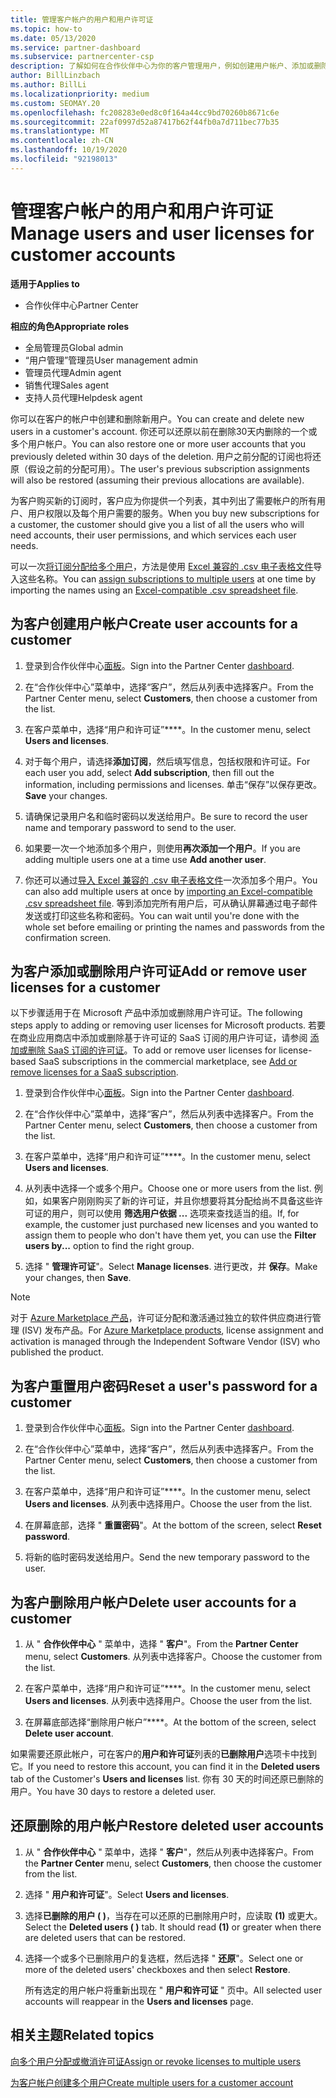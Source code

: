 ```yaml
---
title: 管理客户帐户的用户和用户许可证
ms.topic: how-to
ms.date: 05/13/2020
ms.service: partner-dashboard
ms.subservice: partnercenter-csp
description: 了解如何在合作伙伴中心为你的客户管理用户，例如创建用户帐户、添加或删除用户许可证、重置用户密码、删除或还原用户帐户。
author: BillLinzbach
ms.author: BillLi
ms.localizationpriority: medium
ms.custom: SEOMAY.20
ms.openlocfilehash: fc208283e0ed8c0f164a44cc9bd70260b8671c6e
ms.sourcegitcommit: 22af0997d52a87417b62f44fb0a7d711bec77b35
ms.translationtype: MT
ms.contentlocale: zh-CN
ms.lasthandoff: 10/19/2020
ms.locfileid: "92198013"
---
```

# <a name="manage-users-and-user-licenses-for-customer-accounts"></a><span data-ttu-id="436c3-103">管理客户帐户的用户和用户许可证</span><span class="sxs-lookup"><span data-stu-id="436c3-103">Manage users and user licenses for customer accounts</span></span>

<span data-ttu-id="436c3-104">**适用于**</span><span class="sxs-lookup"><span data-stu-id="436c3-104">**Applies to**</span></span>

- <span data-ttu-id="436c3-105">合作伙伴中心</span><span class="sxs-lookup"><span data-stu-id="436c3-105">Partner Center</span></span>

<span data-ttu-id="436c3-106">**相应的角色**</span><span class="sxs-lookup"><span data-stu-id="436c3-106">**Appropriate roles**</span></span>

- <span data-ttu-id="436c3-107">全局管理员</span><span class="sxs-lookup"><span data-stu-id="436c3-107">Global admin</span></span>
- <span data-ttu-id="436c3-108">“用户管理”管理员</span><span class="sxs-lookup"><span data-stu-id="436c3-108">User management admin</span></span>
- <span data-ttu-id="436c3-109">管理员代理</span><span class="sxs-lookup"><span data-stu-id="436c3-109">Admin agent</span></span>
- <span data-ttu-id="436c3-110">销售代理</span><span class="sxs-lookup"><span data-stu-id="436c3-110">Sales agent</span></span>
- <span data-ttu-id="436c3-111">支持人员代理</span><span class="sxs-lookup"><span data-stu-id="436c3-111">Helpdesk agent</span></span>

<span data-ttu-id="436c3-112">你可以在客户的帐户中创建和删除新用户。</span><span class="sxs-lookup"><span data-stu-id="436c3-112">You can create and delete new users in a customer's account.</span></span> <span data-ttu-id="436c3-113">你还可以还原以前在删除30天内删除的一个或多个用户帐户。</span><span class="sxs-lookup"><span data-stu-id="436c3-113">You can also restore one or more user accounts that you previously deleted within 30 days of the deletion.</span></span> <span data-ttu-id="436c3-114">用户之前分配的订阅也将还原（假设之前的分配可用）。</span><span class="sxs-lookup"><span data-stu-id="436c3-114">The user's previous subscription assignments will also be restored (assuming their previous allocations are available).</span></span>

<span data-ttu-id="436c3-115">为客户购买新的订阅时，客户应为你提供一个列表，其中列出了需要帐户的所有用户、用户权限以及每个用户需要的服务。</span><span class="sxs-lookup"><span data-stu-id="436c3-115">When you buy new subscriptions for a customer, the customer should give you a list of all the users who will need accounts, their user permissions, and which services each user needs.</span></span>  

<span data-ttu-id="436c3-116">可以一次[将订阅分配给多个用户](bulk-license-provisioning-for-multiple-users.md)，方法是使用 [Excel 兼容的 .csv 电子表格文件](adding-multiple-users-to-a-customer-account.md)导入这些名称。</span><span class="sxs-lookup"><span data-stu-id="436c3-116">You can [assign subscriptions to multiple users](bulk-license-provisioning-for-multiple-users.md) at one time by importing the names using an [Excel-compatible .csv spreadsheet file](adding-multiple-users-to-a-customer-account.md).</span></span>

<a href="" id="createuseraccounts"></a>

## <a name="create-user-accounts-for-a-customer"></a><span data-ttu-id="436c3-117">为客户创建用户帐户</span><span class="sxs-lookup"><span data-stu-id="436c3-117">Create user accounts for a customer</span></span>

1. <span data-ttu-id="436c3-118">登录到合作伙伴中心[面板](https://partner.microsoft.com/dashboard)。</span><span class="sxs-lookup"><span data-stu-id="436c3-118">Sign into the Partner Center [dashboard](https://partner.microsoft.com/dashboard).</span></span>

2. <span data-ttu-id="436c3-119">在“合作伙伴中心”菜单中，选择“客户”，然后从列表中选择客户。</span><span class="sxs-lookup"><span data-stu-id="436c3-119">From the Partner Center menu, select **Customers**, then choose a customer from the list.</span></span>

3. <span data-ttu-id="436c3-120">在客户菜单中，选择“用户和许可证”\*\*\*\*。</span><span class="sxs-lookup"><span data-stu-id="436c3-120">In the customer menu, select **Users and licenses**.</span></span>

4. <span data-ttu-id="436c3-121">对于每个用户，请选择**添加订阅**，然后填写信息，包括权限和许可证。</span><span class="sxs-lookup"><span data-stu-id="436c3-121">For each user you add, select **Add subscription**, then fill out the information, including permissions and licenses.</span></span> <span data-ttu-id="436c3-122">单击“保存”以保存更改。</span><span class="sxs-lookup"><span data-stu-id="436c3-122">**Save** your changes.</span></span>

5. <span data-ttu-id="436c3-123">请确保记录用户名和临时密码以发送给用户。</span><span class="sxs-lookup"><span data-stu-id="436c3-123">Be sure to record the user name and temporary password to send to the user.</span></span>

6. <span data-ttu-id="436c3-124">如果要一次一个地添加多个用户，则使用**再次添加一个用户**。</span><span class="sxs-lookup"><span data-stu-id="436c3-124">If you are adding multiple users one at a time use **Add another user**.</span></span>

7. <span data-ttu-id="436c3-125">你还可以通过[导入 Excel 兼容的 .csv 电子表格文件](adding-multiple-users-to-a-customer-account.md)一次添加多个用户。</span><span class="sxs-lookup"><span data-stu-id="436c3-125">You can also add multiple users at once by [importing an Excel-compatible .csv spreadsheet file](adding-multiple-users-to-a-customer-account.md).</span></span> <span data-ttu-id="436c3-126">等到添加完所有用户后，可从确认屏幕通过电子邮件发送或打印这些名称和密码。</span><span class="sxs-lookup"><span data-stu-id="436c3-126">You can wait until you're done with the whole set before emailing or printing the names and passwords from the confirmation screen.</span></span>

<a href="" id="userlicensing"></a>

## <a name="add-or-remove-user-licenses-for-a-customer"></a><span data-ttu-id="436c3-127">为客户添加或删除用户许可证</span><span class="sxs-lookup"><span data-stu-id="436c3-127">Add or remove user licenses for a customer</span></span>

<span data-ttu-id="436c3-128">以下步骤适用于在 Microsoft 产品中添加或删除用户许可证。</span><span class="sxs-lookup"><span data-stu-id="436c3-128">The following steps apply to adding or removing user licenses for Microsoft products.</span></span> <span data-ttu-id="436c3-129">若要在商业应用商店中添加或删除基于许可证的 SaaS 订阅的用户许可证，请参阅 [添加或删除 SaaS 订阅的许可证](csp-commercial-marketplace-manage.md#add-or-remove-licenses-for-a-saas-subscription)。</span><span class="sxs-lookup"><span data-stu-id="436c3-129">To add or remove user licenses for license-based SaaS subscriptions in the commercial marketplace, see [Add or remove licenses for a SaaS subscription](csp-commercial-marketplace-manage.md#add-or-remove-licenses-for-a-saas-subscription).</span></span>

1. <span data-ttu-id="436c3-130">登录到合作伙伴中心[面板](https://partner.microsoft.com/dashboard)。</span><span class="sxs-lookup"><span data-stu-id="436c3-130">Sign into the Partner Center [dashboard](https://partner.microsoft.com/dashboard).</span></span>

2. <span data-ttu-id="436c3-131">在“合作伙伴中心”菜单中，选择“客户”，然后从列表中选择客户。</span><span class="sxs-lookup"><span data-stu-id="436c3-131">From the Partner Center menu, select **Customers**, then choose a customer from the list.</span></span>

3. <span data-ttu-id="436c3-132">在客户菜单中，选择“用户和许可证”\*\*\*\*。</span><span class="sxs-lookup"><span data-stu-id="436c3-132">In the customer menu, select **Users and licenses**.</span></span>

4. <span data-ttu-id="436c3-133">从列表中选择一个或多个用户。</span><span class="sxs-lookup"><span data-stu-id="436c3-133">Choose one or more users from the list.</span></span> <span data-ttu-id="436c3-134">例如，如果客户刚刚购买了新的许可证，并且你想要将其分配给尚不具备这些许可证的用户，则可以使用 **筛选用户依据 ...** 选项来查找适当的组。</span><span class="sxs-lookup"><span data-stu-id="436c3-134">If, for example, the customer just purchased new licenses and you wanted to assign them to people who don't have them yet, you can use the **Filter users by...** option to find the right group.</span></span>

5. <span data-ttu-id="436c3-135">选择 " **管理许可证**"。</span><span class="sxs-lookup"><span data-stu-id="436c3-135">Select **Manage licenses**.</span></span> <span data-ttu-id="436c3-136">进行更改，并 **保存**。</span><span class="sxs-lookup"><span data-stu-id="436c3-136">Make your changes, then **Save**.</span></span>

> [!NOTE]
> <span data-ttu-id="436c3-137">对于 [Azure Marketplace 产品](csp-commercial-marketplace-manage.md#assign-licenses-and-activate-a-subscription-on-behalf-of-a-customer)，许可证分配和激活通过独立的软件供应商进行管理 (ISV) 发布产品。</span><span class="sxs-lookup"><span data-stu-id="436c3-137">For [Azure Marketplace products](csp-commercial-marketplace-manage.md#assign-licenses-and-activate-a-subscription-on-behalf-of-a-customer), license assignment and activation is managed through the Independent Software Vendor (ISV) who published the product.</span></span>

<a href="" id="resetpassword"></a>

## <a name="reset-a-users-password-for-a-customer"></a><span data-ttu-id="436c3-138">为客户重置用户密码</span><span class="sxs-lookup"><span data-stu-id="436c3-138">Reset a user's password for a customer</span></span>

1. <span data-ttu-id="436c3-139">登录到合作伙伴中心[面板](https://partner.microsoft.com/dashboard)。</span><span class="sxs-lookup"><span data-stu-id="436c3-139">Sign into the Partner Center [dashboard](https://partner.microsoft.com/dashboard).</span></span>

2. <span data-ttu-id="436c3-140">在“合作伙伴中心”菜单中，选择“客户”，然后从列表中选择客户。</span><span class="sxs-lookup"><span data-stu-id="436c3-140">From the Partner Center menu, select **Customers**, then choose a customer from the list.</span></span>

3.  <span data-ttu-id="436c3-141">在客户菜单中，选择“用户和许可证”\*\*\*\*。</span><span class="sxs-lookup"><span data-stu-id="436c3-141">In the customer menu, select **Users and licenses**.</span></span> <span data-ttu-id="436c3-142">从列表中选择用户。</span><span class="sxs-lookup"><span data-stu-id="436c3-142">Choose the user from the list.</span></span>

4.  <span data-ttu-id="436c3-143">在屏幕底部，选择 " **重置密码**"。</span><span class="sxs-lookup"><span data-stu-id="436c3-143">At the bottom of the screen, select **Reset password**.</span></span> 

5.  <span data-ttu-id="436c3-144">将新的临时密码发送给用户。</span><span class="sxs-lookup"><span data-stu-id="436c3-144">Send the new temporary password to the user.</span></span>

<a href="" id="deleteuseraccounts"></a>

## <a name="delete-user-accounts-for-a-customer"></a><span data-ttu-id="436c3-145">为客户删除用户帐户</span><span class="sxs-lookup"><span data-stu-id="436c3-145">Delete user accounts for a customer</span></span>

1.  <span data-ttu-id="436c3-146">从 " **合作伙伴中心** " 菜单中，选择 " **客户**"。</span><span class="sxs-lookup"><span data-stu-id="436c3-146">From the **Partner Center** menu, select **Customers**.</span></span> <span data-ttu-id="436c3-147">从列表中选择客户。</span><span class="sxs-lookup"><span data-stu-id="436c3-147">Choose the customer from the list.</span></span>

2.  <span data-ttu-id="436c3-148">在客户菜单中，选择“用户和许可证”\*\*\*\*。</span><span class="sxs-lookup"><span data-stu-id="436c3-148">In the customer menu, select **Users and licenses**.</span></span> <span data-ttu-id="436c3-149">从列表中选择用户。</span><span class="sxs-lookup"><span data-stu-id="436c3-149">Choose the user from the list.</span></span>

3.  <span data-ttu-id="436c3-150">在屏幕底部选择“删除用户帐户”\*\*\*\*。</span><span class="sxs-lookup"><span data-stu-id="436c3-150">At the bottom of the screen, select **Delete user account**.</span></span>

<span data-ttu-id="436c3-151">如果需要还原此帐户，可在客户的**用户和许可证**列表的**已删除用户**选项卡中找到它。</span><span class="sxs-lookup"><span data-stu-id="436c3-151">If you need to restore this account, you can find it in the **Deleted users** tab of the Customer's **Users and licenses** list.</span></span> <span data-ttu-id="436c3-152">你有 30 天的时间还原已删除的用户。</span><span class="sxs-lookup"><span data-stu-id="436c3-152">You have 30 days to restore a deleted user.</span></span>

<a href="" id="restoreuseraccounts"></a>

## <a name="restore-deleted-user-accounts"></a><span data-ttu-id="436c3-153">还原删除的用户帐户</span><span class="sxs-lookup"><span data-stu-id="436c3-153">Restore deleted user accounts</span></span>

1.  <span data-ttu-id="436c3-154">从 " **合作伙伴中心** " 菜单中，选择 " **客户**"，然后从列表中选择客户。</span><span class="sxs-lookup"><span data-stu-id="436c3-154">From the **Partner Center** menu, select **Customers**, then choose the customer from the list.</span></span>

2.  <span data-ttu-id="436c3-155">选择 " **用户和许可证**"。</span><span class="sxs-lookup"><span data-stu-id="436c3-155">Select **Users and licenses**.</span></span>

3.  <span data-ttu-id="436c3-156">选择**已删除的用户 ( )**，当存在可以还原的已删除用户时，应读取 **(1)** 或更大。</span><span class="sxs-lookup"><span data-stu-id="436c3-156">Select the **Deleted users ( )** tab. It should read **(1)** or greater when there are deleted users that can be restored.</span></span>

4.  <span data-ttu-id="436c3-157">选择一个或多个已删除用户的复选框，然后选择 " **还原**"。</span><span class="sxs-lookup"><span data-stu-id="436c3-157">Select one or more of the deleted users' checkboxes and then select **Restore**.</span></span>

    <span data-ttu-id="436c3-158">所有选定的用户帐户将重新出现在 " **用户和许可证** " 页中。</span><span class="sxs-lookup"><span data-stu-id="436c3-158">All selected user accounts will reappear in the **Users and licenses** page.</span></span>

## <a name="related-topics"></a><span data-ttu-id="436c3-159">相关主题</span><span class="sxs-lookup"><span data-stu-id="436c3-159">Related topics</span></span>


[<span data-ttu-id="436c3-160">向多个用户分配或撤消许可证</span><span class="sxs-lookup"><span data-stu-id="436c3-160">Assign or revoke licenses to multiple users</span></span>](bulk-license-provisioning-for-multiple-users.md)

[<span data-ttu-id="436c3-161">为客户帐户创建多个用户</span><span class="sxs-lookup"><span data-stu-id="436c3-161">Create multiple users for a customer account</span></span>](adding-multiple-users-to-a-customer-account.md)